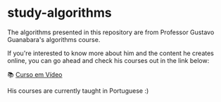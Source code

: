 # study-algorithms

The algorithms presented in this repository are from Professor Gustavo Guanabara's algorithms course.

If you're interested to know more about him and the content he creates online, you can go ahead and check his courses out in the link below:

:books: [Curso em Vídeo](https://www.cursoemvideo.com/curso/curso-de-algoritmo/)

His courses are currently taught in Portuguese :)
